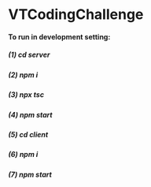# VTCodingChallenge

#### To run in development setting:
##### (1) cd server
##### (2) npm i
##### (3) npx tsc
##### (4) npm start

##### (5) cd client
##### (6) npm i
##### (7) npm start
